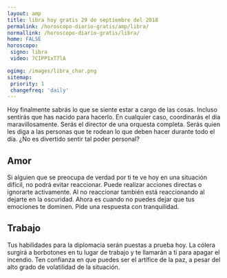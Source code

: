 ```yaml
---
layout: amp
title: libra hoy gratis 29 de septiembre del 2018 
permalink: /horoscopo-diario-gratis/amp/libra/
normallink: /horoscopo-diario-gratis/libra/
home: FALSE
horoscopo:
 signo: libra
 video: 7CIPP1xT7lA

ogimg: /images/libra_char.png
sitemap:
 priority: 1
 changefreq: 'daily'
---
```



Hoy finalmente sabrás lo que se siente estar a cargo de las cosas. Incluso sentirás que has nacido para hacerlo. En cualquier caso, coordinarás el día maravillosamente. Serás el director de una orquesta completa. Serás quien les diga a las personas que te rodean lo que deben hacer durante todo el día. ¿No es divertido sentir tal poder personal?

## Amor

Si alguien que se preocupa de verdad por ti te ve hoy en una situación difícil, no podrá evitar reaccionar. Puede realizar acciones directas o ignorarte activamente. Al no reaccionar también está reaccionando al dejarte en la oscuridad. Ahora es cuando no puedes dejar que tus emociones te dominen. Pide una respuesta con tranquilidad.

## Trabajo

Tus habilidades para la diplomacia serán puestas a prueba hoy. La cólera surgirá a borbotones en tu lugar de trabajo y te llamarán a ti para apagar el incendio. Ten confianza en que puedes ser el artífice de la paz, a pesar del alto grado de volatilidad de la situación.